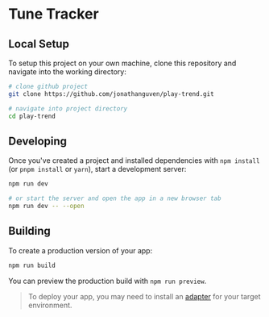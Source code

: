 # Tune Tracker

## Local Setup

To setup this project on your own machine, clone this repository and navigate into the working directory:

```bash
# clone github project
git clone https://github.com/jonathanguven/play-trend.git

# navigate into project directory
cd play-trend
```

## Developing

Once you've created a project and installed dependencies with `npm install` (or `pnpm install` or `yarn`), start a development server:

```bash
npm run dev

# or start the server and open the app in a new browser tab
npm run dev -- --open
```

## Building

To create a production version of your app:

```bash
npm run build
```

You can preview the production build with `npm run preview`.

> To deploy your app, you may need to install an [adapter](https://kit.svelte.dev/docs/adapters) for your target environment.
